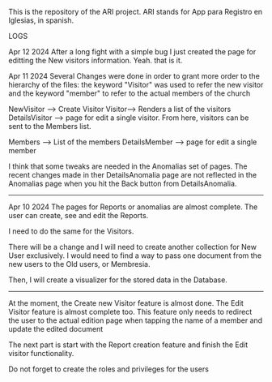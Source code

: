 This is the repository of the ARI project. 
ARI stands for App para Registro en Iglesias, in spanish. 

LOGS

Apr 12 2024
After a long fight with a simple bug I just created the page for editting the New visitors information.
Yeah. that is it.



Apr 11 2024
Several Changes were done in order to grant more order to the hierarchy of the files:
the keyword "Visitor" was used to refer the new visitor and the keyword "member" to refer to the actual members of the church

NewVisitor --> Create Visitor
Visitor--> Renders a list of the visitors
DetailsVisitor --> page for edit a single visitor. From here, visitors can be sent to the Members list.

Members --> List of the members
DetailsMember --> page for edit a single member

I think that some tweaks are needed in the Anomalias set of pages. The recent changes made in ther DetailsAnomalia page are not reflected in the Anomalias page when you hit the Back button from DetailsAnomalia. 



----

Apr 10 2024
The pages for Reports or anomalias are almost complete. The user can create, see and edit the Reports.

I need to do the same for the Visitors.

There will be a change and I will need to create another collection for New User exclusively.
I would need to find a way to pass one document from the new users to the Old users, or Membresia.

Then, I will create a visualizer for the stored data in the Database.

---

At the moment, the Create new Visitor feature is almost done. 
The Edit Visitor feature is almost complete too.
This feature only needs to redirect the user to the actual edition page when tapping the name of a member and update the edited document

The next part is start with the Report creation feature and finish the Edit visitor functionality.

Do not forget to create the roles and privileges for the users 


